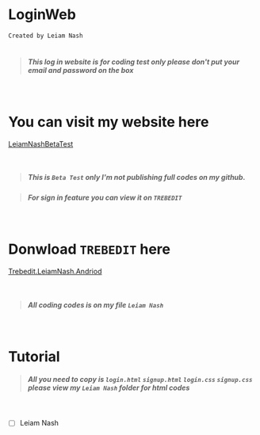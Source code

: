 # LoginWeb
`Created by Leiam Nash`
<br> <br>
> ##### This log in website is for coding test only please don't put your email and password on the box
<br>

# You can visit my website here
[LeiamNashBetaTest](https://leiamnashrebirth.github.io/WebLogin/)

<br>

> ##### This is `Beta Test` only I'm not publishing full codes on my github. 
<p>

> ##### For sign in feature you can view it on `TREBEDIT`
</p>

<br>

# Donwload `TREBEDIT` here 
[Trebedit.LeiamNash.Andriod](https://github.com/LeiamNashRebirth/ArtCode/releases/download/Apk/TrebEdit.LeiamNash.apk)

<br>

> ##### All coding codes is on my file `Leiam Nash`

<br>

# Tutorial
> ##### All you need to copy is `login.html` `signup.html` `login.css` `signup.css` please view my `Leiam Nash` folder for html codes

<br>

- [ ] Leiam Nash
